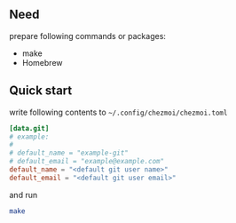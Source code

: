 ## Need
prepare following commands or packages:

- make
- Homebrew

## Quick start

write following contents to `~/.config/chezmoi/chezmoi.toml`

```toml
[data.git]
# example:
# 
# default_name = "example-git"
# default_email = "example@example.com"
default_name = "<default git user name>"
default_email = "<default git user email>"
```

and run

```bash
make
```
